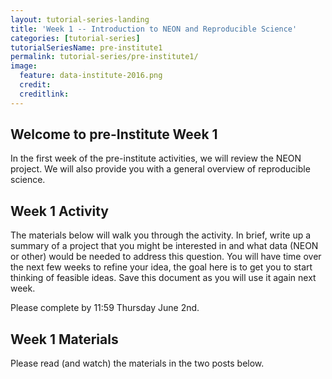 ```yaml
---
layout: tutorial-series-landing
title: 'Week 1 -- Introduction to NEON and Reproducible Science'
categories: [tutorial-series]
tutorialSeriesName: pre-institute1
permalink: tutorial-series/pre-institute1/
image:
  feature: data-institute-2016.png
  credit: 
  creditlink: 
---
```

## Welcome to pre-Institute Week 1

In the first week of the pre-institute activities, we will review the NEON 
project.
We will also provide you with a general overview of reproducible science. 

## Week 1 Activity
The materials below will walk you through the activity. In brief, write up a 
summary of a project that you might be interested in and what data (NEON or 
other) would be needed to address this question. You will have time over the 
next few weeks to refine your idea, the goal here is to get you to start 
thinking of feasible ideas. Save this document as you will use it again next 
week. 

Please complete by 11:59 Thursday June 2nd. 

## Week 1 Materials
Please read (and watch) the materials in the two posts below.
